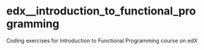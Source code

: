 edx__introduction_to_functional_programming
===========================================

Coding exercises for Introduction to Functional Programming course on edX
